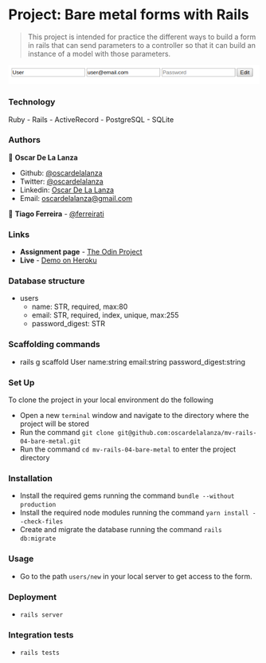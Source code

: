 # Project: Bare metal forms with Rails

> This project is intended for practice the different ways to build a form in rails that can send parameters to a controller
> so that it can build an instance of a model with those parameters.

![screenshot](screenshots/bare-metal.png)

### Technology

Ruby - Rails - ActiveRecord - PostgreSQL - SQLite 

### Authors

👤 **Oscar De La Lanza**

- Github: [@oscardelalanza](https://github.com/oscardelalanza)
- Twitter: [@oscardelalanza](https://twitter.com/oscardelalanza)
- Linkedin: [Oscar De La Lanza](https://linkedin.com/in/oscardelalanza)
- Email: [oscardelalanza@gmail.com](mailto:oscardelalanza@gmail.com)

👤 **Tiago Ferreira** - [@ferreirati](https://github.com/ferreirati)

### Links

- **Assignment page** - [The Odin Project](https://www.theodinproject.com/courses/ruby-on-rails/lessons/forms)
- **Live** - [Demo on Heroku](https://sleepy-caverns-46639.herokuapp.com/)

### Database structure

- users
  - name: STR, required, max:80
  - email: STR, required, index, unique, max:255
  - password_digest: STR

### Scaffolding commands

- rails g scaffold User name:string email:string password_digest:string

### Set Up

To clone the project in your local environment do the following

- Open a new `terminal` window and navigate to the directory where the project will be stored
- Run the command `git clone git@github.com:oscardelalanza/mv-rails-04-bare-metal.git`
- Run the command `cd mv-rails-04-bare-metal` to enter the project directory

### Installation

- Install the required gems running the command `bundle --without production`
- Install the required node modules running the command `yarn install --check-files`
- Create and migrate the database running the command `rails db:migrate`

### Usage

- Go to the path `users/new` in your local server to get access to the form. 

### Deployment

- `rails server`

### Integration tests

- `rails tests`
